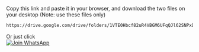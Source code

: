 Copy this link and paste it in your browser, and download the two files on your desktop (Note: use these files only)

```bash
https://drive.google.com/drive/folders/1VTE0Hbcf82uR4VBGM6UFqQJl62SNPxDM?usp=sharing
```
Or just click  
<a href="https://drive.google.com/drive/folders/1VTE0Hbcf82uR4VBGM6UFqQJl62SNPxDM?usp=sharing">
    <img src="https://img.shields.io/badge/Google%20Drive-Shared-blue?logo=google-drive&logoColor=white&style=flat-square" alt="Join WhatsApp">
  </a>
